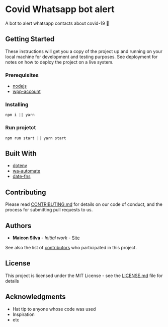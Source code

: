 # Covid Whatsapp bot alert

A bot to alert  whatsapp contacts about covid-19 :speech_balloon:

## Getting Started

These instructions will get you a copy of the project up and running on your local machine for development and testing purposes. See deployment for notes on how to deploy the project on a live system.

### Prerequisites

- [nodejs](https://nodejs.org/en/)
- [wpp-account](https://www.whatsapp.com/?lang=pt_br)

### Installing

```
npm i || yarn
```

### Run projetct

```
npm run start || yarn start
```

## Built With

* [dotenv](https://www.npmjs.com/package/dotenv)
* [wa-automate](https://github.com/open-wa/wa-automate-nodejs)
* [date-fns](https://date-fns.org/docs/Getting-Started)

## Contributing

Please read [CONTRIBUTING.md](https://github.com/maiconrs95/covid-wpp-bot-alert/blob/master/CONTRIBUTING.MD) for details on our code of conduct, and the process for submitting pull requests to us.

## Authors

* **Maicon Silva** - *Initial work* - [Site](https://maiconsilva.com)

See also the list of [contributors](https://github.com/your/project/contributors) who participated in this project.

## License

This project is licensed under the MIT License - see the [LICENSE.md](LICENSE) file for details

## Acknowledgments

* Hat tip to anyone whose code was used
* Inspiration
* etc
